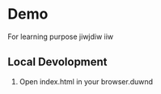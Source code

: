 # Demo
For learning purpose
jiwjdiw iiw
## Local Devolopment
1. Open index.html in your browser.duwnd